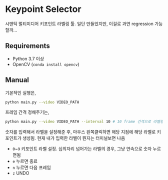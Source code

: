 # Keypoint Selector

시맨틱 멀티미디어 키포인트 라벨링 툴. 일단 만들었지만, 이걸로 과연 regression 가능할까...

## Requirements
- Python 3.7 이상
- OpenCV (`conda install opencv`)

## Manual
기본적인 실행은,
```bash
python main.py --video VIDEO_PATH
```

프레임 간격 정해주기는,
```bash
python main.py --video VIDEO_PATH --interval 10 # 10 frame 간격으로 라벨링
```

숫자를 입력해서 라벨을 설정해준 후, 마우스 왼쪽클릭하면 해당 지점에 해당 라벨로 키포인트가 생성됨. 현재 내가 입력한 라벨이 뭔지는 터미널보면 나옴

- `0`~`9` 키포인트 라벨 설정. 십의자리 넘어가는 라벨의 경우, 그냥 연속으로 숫자 누르면됨
- `e` 누르면 종료
- `n` 누르면 다음 프레임
- `z` UNDO
